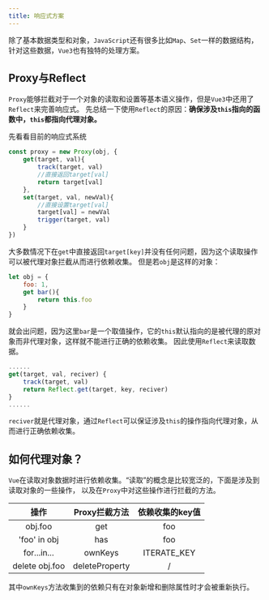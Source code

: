 ```yaml
---
title: 响应式方案
---
```

除了基本数据类型和对象，`JavaScript`还有很多比如`Map`、`Set`一样的数据结构，针对这些数据，`Vue3`也有独特的处理方案。

## Proxy与Reflect
`Proxy`能够拦截对于一个对象的读取和设置等基本语义操作，但是`Vue3`中还用了`Reflect`来完善响应式。
先总结一下使用`Reflect`的原因：**确保涉及`this`指向的函数中，`this`都指向代理对象。**

先看看目前的响应式系统
```javascript
const proxy = new Proxy(obj, {
    get(target, val){
        track(target, val)
        //直接返回target[val]
        return target[val]
    },
    set(target, val, newVal){
        //直接设置target[val]
        target[val] = newVal
        trigger(target, val)
    }
})
```
大多数情况下在`get`中直接返回`target[key]`并没有任何问题，因为这个读取操作可以被代理对象拦截从而进行依赖收集。
但是若`obj`是这样的对象：
```javascript
let obj = {
    foo: 1,
    get bar(){
        return this.foo
    }
}
```
就会出问题，因为这里`bar`是一个取值操作，它的`this`默认指向的是被代理的原对象而非代理对象，这样就不能进行正确的依赖收集。
因此使用`Reflect`来读取数据。
```javascript
......
get(target, val, reciver) {
    track(target, val)
    return Reflect.get(target, key, reciver)
}
......
```
`reciver`就是代理对象，通过`Reflect`可以保证涉及`this`的操作指向代理对象，从而进行正确依赖收集。
## 如何代理对象？
`Vue`在读取对象数据时进行依赖收集。“读取”的概念是比较宽泛的，下面是涉及到读取对象的一些操作，
以及在`Proxy`中对这些操作进行拦截的方法。

|      操作      | Proxy拦截方法 | 依赖收集的key值  |
|:------------:|:---------:|:---------:|
|   obj.foo    |    get    |    foo    |
| 'foo' in obj |    has    |    foo    |
 | for...in...  | ownKeys   | ITERATE_KEY |
 | delete obj.foo | deleteProperty |     /     |
其中`ownKeys`方法收集到的依赖只有在对象新增和删除属性时才会被重新执行。
